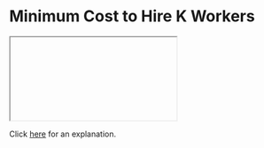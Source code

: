 # Minimum Cost to Hire K Workers 

<iframe></iframe>

Click [here](Explanation.md) for an explanation.

